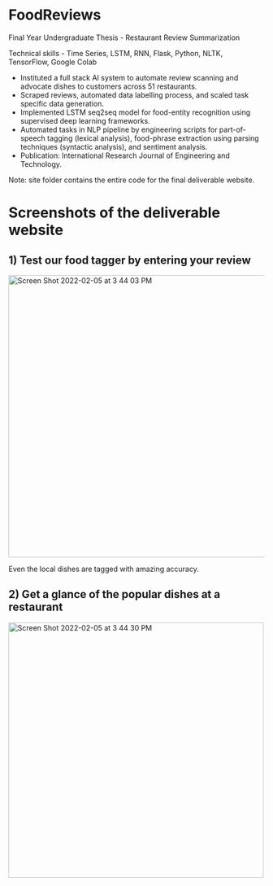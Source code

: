 # FoodReviews

Final Year Undergraduate Thesis - Restaurant Review Summarization

Technical skills - Time Series, LSTM, RNN, Flask, Python, NLTK, TensorFlow, Google Colab

- Instituted a full stack AI system to automate review scanning and advocate dishes to customers across 51 restaurants.
- Scraped reviews, automated data labelling process, and scaled task specific data generation.
- Implemented LSTM seq2seq model for food-entity recognition using supervised deep learning frameworks.
- Automated tasks in NLP pipeline by engineering scripts for part-of-speech tagging (lexical analysis), food-phrase extraction using parsing techniques (syntactic analysis), and sentiment analysis.
- Publication: International Research Journal of Engineering and Technology.

Note: site folder contains the entire code for the final deliverable website.

# Screenshots of the deliverable website

## 1) Test our food tagger by entering your review 

<img width="555" alt="Screen Shot 2022-02-05 at 3 44 03 PM" src="https://user-images.githubusercontent.com/35873124/152658377-da1d54ee-3706-4f1f-b4df-3b0d32cf05bf.png">

Even the local dishes are tagged with amazing accuracy.

## 2) Get a glance of the popular dishes at a restaurant

<img width="502" alt="Screen Shot 2022-02-05 at 3 44 30 PM" src="https://user-images.githubusercontent.com/35873124/152658404-d4456275-93ff-407b-af02-dfe0d391546d.png">
